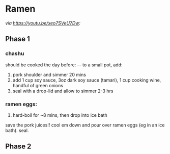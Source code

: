 # Ramen
_via https://youtu.be/xeo7SVeU7Dw:_

## Phase 1 

### chashu 

should be cooked the day before:
-- to a small pot, add: 
  1) pork shoulder and simmer 20 mins
  2) add 1 cup soy sauce, 3oz dark soy sauce (tamari), 1 cup cooking wine, handful of green onions
  3) seal with a drop-lid and allow to simmer 2-3 hrs

### ramen eggs:
1) hard-boil for ~8 mins, then drop into ice bath

save the pork juices!!
cool em down and pour over ramen eggs (eg in an ice bath). seal.

## Phase 2

